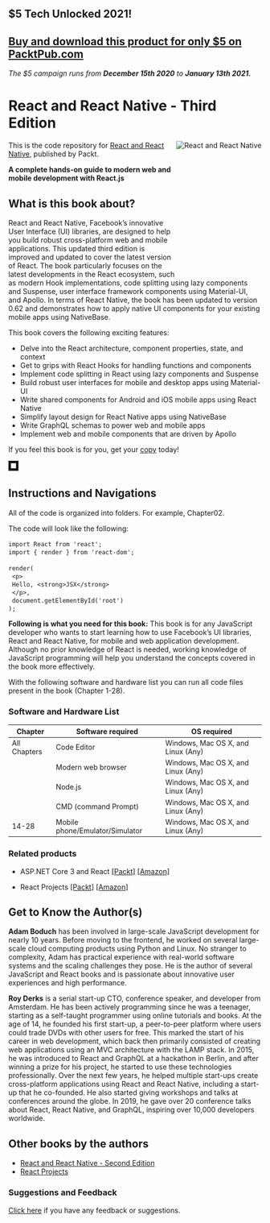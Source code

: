 ## $5 Tech Unlocked 2021!
[Buy and download this product for only $5 on PacktPub.com](https://www.packtpub.com/)
-----
*The $5 campaign         runs from __December 15th 2020__ to __January 13th 2021.__*

# React and React Native - Third Edition

<a href="https://www.packtpub.com/in/web-development/react-and-react-native-third-edition?utm_source=github&utm_medium=repository&utm_campaign=9781839211140"><img src="https://www.packtpub.com/media/catalog/product/cache/e4d64343b1bc593f1c5348fe05efa4a6/9/7/9781839211140-original.jpeg" alt="React and React Native" height="256px" align="right"></a>

This is the code repository for [React and React Native](https://www.packtpub.com/in/web-development/react-and-react-native-third-edition?utm_source=github&utm_medium=repository&utm_campaign=9781839211140), published by Packt.

**A complete hands-on guide to modern web and mobile development with React.js**

## What is this book about?
React and React Native, Facebook’s innovative User Interface (UI) libraries, are designed to help you build robust cross-platform web and mobile applications. This updated third edition is improved and updated to cover the latest version of React. The book particularly focuses on the latest developments in the React ecosystem, such as modern Hook implementations, code splitting using lazy components and Suspense, user interface framework components using Material-UI, and Apollo. In terms of React Native, the book has been updated to version 0.62 and demonstrates how to apply native UI components for your existing mobile apps using NativeBase.

This book covers the following exciting features: 
* Delve into the React architecture, component properties, state, and context
* Get to grips with React Hooks for handling functions and components
* Implement code splitting in React using lazy components and Suspense
* Build robust user interfaces for mobile and desktop apps using Material-UI
* Write shared components for Android and iOS mobile apps using React Native
* Simplify layout design for React Native apps using NativeBase
* Write GraphQL schemas to power web and mobile apps
* Implement web and mobile components that are driven by Apollo

If you feel this book is for you, get your [copy](https://www.amazon.com/dp/1839211148) today!

<a href="https://www.packtpub.com/?utm_source=github&utm_medium=banner&utm_campaign=GitHubBanner"><img src="https://raw.githubusercontent.com/PacktPublishing/GitHub/master/GitHub.png" 
alt="https://www.packtpub.com/" border="5" /></a>


## Instructions and Navigations
All of the code is organized into folders. For example, Chapter02.

The code will look like the following:
```
import React from 'react';
import { render } from 'react-dom';

render(
 <p>
 Hello, <strong>JSX</strong>
 </p>,
 document.getElementById('root')
);
```

**Following is what you need for this book:**
This book is for any JavaScript developer who wants to start learning how to use Facebook’s UI libraries, React and React Native, for mobile and web application development. Although no prior knowledge of React is needed, working knowledge of JavaScript programming will help you understand the concepts covered in the book more effectively.

With the following software and hardware list you can run all code files present in the book (Chapter 1-28).

### Software and Hardware List

| Chapter             | Software required               | OS required                        |
| ------------------- | --------------------------------| -----------------------------------|
| All Chapters        | Code Editor                     | Windows, Mac OS X, and Linux (Any) |
|                     | Modern web browser              | Windows, Mac OS X, and Linux (Any) |
|                     | Node.js                         | Windows, Mac OS X, and Linux (Any) |
|                     | CMD (command Prompt)            | Windows, Mac OS X, and Linux (Any) |
| 14-28               | Mobile phone/Emulator/Simulator | Windows, Mac OS X, and Linux (Any) |


### Related products <Other books you may enjoy>
* ASP.NET Core 3 and React [[Packt]](https://www.packtpub.com/in/web-development/asp-net-core-3-and-react?utm_source=github&utm_medium=repository&utm_campaign=9781789950229) [[Amazon]](https://www.amazon.com/dp/1789950228)

* React Projects [[Packt]](https://www.packtpub.com/in/programming/react-js-projects?utm_source=github&utm_medium=repository&utm_campaign=9781789954937) [[Amazon]](https://www.amazon.com/dp/1789954932)

## Get to Know the Author(s)
**Adam Boduch**
has been involved in large-scale JavaScript development for nearly 10 years. Before moving to the frontend, he worked on several large-scale cloud computing products using Python and Linux. No stranger to complexity, Adam has practical experience with real-world software systems and the scaling challenges they pose. He is the author of several JavaScript and React books and is passionate about innovative user experiences and high performance.

**Roy Derks**
is a serial start-up CTO, conference speaker, and developer from Amsterdam. He has been actively programming since he was a teenager, starting as a self-taught programmer using online tutorials and books. At the age of 14, he founded his first start-up, a peer-to-peer platform where users could trade DVDs with other users for free. This marked the start of his career in web development, which back then primarily consisted of creating web applications using an MVC architecture with the LAMP stack. In 2015, he was introduced to React and GraphQL at a hackathon in Berlin, and after winning a prize for his project, he started to use these technologies professionally. Over the next few years, he helped multiple start-ups create cross-platform applications using React and React Native, including a start-up that he co-founded. He also started giving workshops and talks at conferences around the globe. In 2019, he gave over 20 conference talks about React, React Native, and GraphQL, inspiring over 10,000 developers worldwide.


## Other books by the authors
* [React and React Native - Second Edition](https://www.packtpub.com/application-development/react-and-react-native-second-edition?utm_source=github&utm_medium=repository&utm_campaign=9781789346794)
* [React Projects](https://www.packtpub.com/in/programming/react-js-projects?utm_source=github&utm_medium=repository&utm_campaign=9781789954937)

### Suggestions and Feedback
[Click here](https://docs.google.com/forms/d/e/1FAIpQLSdy7dATC6QmEL81FIUuymZ0Wy9vH1jHkvpY57OiMeKGqib_Ow/viewform) if you have any feedback or suggestions.
